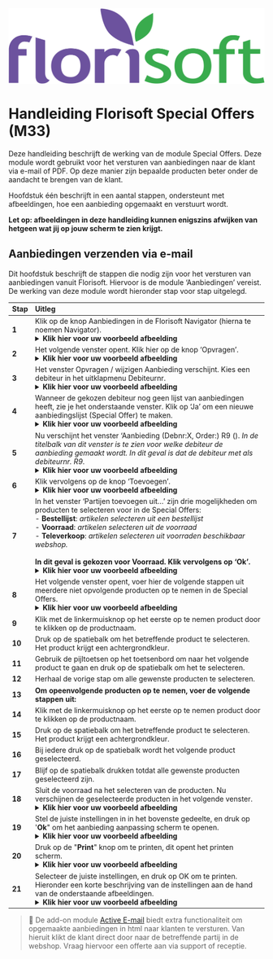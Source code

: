 <img src="../../fslogo.png">

# Handleiding Florisoft Special Offers (M33)

Deze handleiding beschrijft de werking van de module Special Offers. Deze module wordt gebruikt voor het versturen van aanbiedingen naar de klant via e-mail of PDF. Op deze manier zijn bepaalde producten beter onder de aandacht te brengen van de klant.

Hoofdstuk één beschrijft in een aantal stappen, ondersteunt met afbeeldingen, hoe een aanbieding opgemaakt en verstuurt wordt.

**Let op: afbeeldingen in deze handleiding kunnen enigszins afwijken van hetgeen wat jij op jouw scherm te zien krijgt.**

## Aanbiedingen verzenden via e-mail

Dit hoofdstuk beschrijft de stappen die nodig zijn voor het versturen van aanbiedingen vanuit Florisoft. Hiervoor is de module
‘Aanbiedingen’ vereist. De werking van deze module wordt hieronder stap voor stap uitgelegd.

|Stap|Uitleg|
|:--|:--|
|**1**|Klik op de knop Aanbiedingen in de Florisoft Navigator (hierna te noemen Navigator).<details><summary><b>Klik hier voor uw voorbeeld afbeelding</b></summary><img src=".Handleiding aanbiedingen mail Florisoft/media/image1.png"></details>|
|**2**|Het volgende venster opent. Klik hier op de knop ‘Opvragen’.<details><summary><b>Klik hier voor uw voorbeeld afbeelding</b></summary><img src=".Handleiding aanbiedingen mail Florisoft/media/image2.png"></details>|
|**3**|Het venster Opvragen / wijzigen Aanbieding verschijnt. Kies een debiteur in het uitklapmenu Debiteurnr.<details><summary><b>Klik hier voor uw voorbeeld afbeelding</b></summary><img src=".Handleiding aanbiedingen mail Florisoft/media/image3.png"></details>|
|**4**|Wanneer de gekozen debiteur nog geen lijst van aanbiedingen heeft, zie je het onderstaande venster. Klik op ‘Ja’ om een nieuwe aanbiedingslijst (Special Offer) te maken.<details><summary><b>Klik hier voor uw voorbeeld afbeelding</b></summary><img src=".Handleiding aanbiedingen mail Florisoft/media/image3.png"></details>|
|**5**|Nu verschijnt het venster ‘Aanbieding (Debnr:X, Order:) R9 (). *In de titelbalk van dit venster is te zien voor welke debiteur de aanbieding gemaakt wordt. In dit geval is dat de debiteur met als debiteurnr. R9.*<details><summary><b>Klik hier voor uw voorbeeld afbeelding</b></summary><img src=".Handleiding aanbiedingen mail Florisoft/media/image6.png"></details>|
|**6**|Klik vervolgens op de knop ‘Toevoegen’.<details><summary><b>Klik hier voor uw voorbeeld afbeelding</b></summary><img src=".Handleiding aanbiedingen mail Florisoft/media/image6.png"></details>|
|**7**|In het venster ‘Partijen toevoegen uit…’ zijn drie mogelijkheden om producten te selecteren voor in de Special Offers:<br>- **Bestellijst**: *artikelen selecteren uit een bestellijst*<br>- **Voorraad**: *artikelen selecteren uit de voorraad*<br>- **Televerkoop**: *artikelen selecteren uit voorraden beschikbaar webshop.*<br><br>**In dit geval is gekozen voor Voorraad. Klik vervolgens op ‘Ok’.**<details><summary><b>Klik hier voor uw voorbeeld afbeelding</b></summary><img src=".Handleiding aanbiedingen mail Florisoft/media/image7.png"></details>|
|**8**|Het volgende venster opent, voer hier de volgende stappen uit meerdere niet opvolgende producten op te nemen in de Special Offers.<details><summary><b>Klik hier voor uw voorbeeld afbeelding</b></summary><img src=".Handleiding aanbiedingen mail Florisoft/media/image8.png"></details>|
|**9**|Klik met de linkermuisknop op het eerste op te nemen product door te klikken op de productnaam.|
|**10**|Druk op de spatiebalk om het betreffende product te selecteren. Het product krijgt een achtergrondkleur.|
|**11**|Gebruik de pijltoetsen op het toetsenbord om naar het volgende product te gaan en druk op de spatiebalk om het te selecteren.|
|**12**|Herhaal de vorige stap om alle gewenste producten te selecteren.|
|**13**|**Om opeenvolgende producten op te nemen, voer de volgende stappen uit:**|
|**14**|Klik met de linkermuisknop op het eerste op te nemen product door te klikken op de productnaam.|
|**15**|Druk op de spatiebalk om het betreffende product te selecteren. Het product krijgt een achtergrondkleur.|
|**16**|Bij iedere druk op de spatiebalk wordt het volgende product geselecteerd.|
|**17**|Blijf op de spatiebalk drukken totdat alle gewenste producten geselecteerd zijn.|
|**18**|Sluit de voorraad na het selecteren van de producten. Nu verschijnen de geselecteerde producten in het volgende venster.<details><summary><b>Klik hier voor uw voorbeeld afbeelding</b></summary><img src=".Handleiding aanbiedingen mail Florisoft/media/image9.png"></details>|
|**19**|Stel de juiste instellingen in in het bovenste gedeelte, en druk op '**Ok**" om het aanbieding aanpassing scherm te openen.<details><summary><b>Klik hier voor uw voorbeeld afbeelding</b></summary><img src=".Handleiding aanbiedingen mail Florisoft/media/image13.png"></details>|
|**20**|Druk op de "**Print**" knop om te printen, dit opent het printen scherm.<details><summary><b>Klik hier voor uw voorbeeld afbeelding</b></summary><img src=".Handleiding aanbiedingen mail Florisoft/media/image14.png"></details>|
|**21**|Selecteer de juiste instellingen, en druk op OK om te printen. Hieronder een korte beschrijving van de instellingen aan de hand van de onderstaande afbeeldingen.<br><details><summary><b>Klik hier voor uw voorbeeld afbeelding</b></summary><img src=".Handleiding aanbiedingen mail Florisoft/media/image15.png"></details>|


> :memo: De add-on module [Active E-mail](https://github.com/florisoft/User.Manuals/tree/main/E-COMMERCE/Active%20email%20(M56)) biedt extra functionaliteit om opgemaakte aanbiedingen in html naar klanten te versturen. Van hieruit klikt de klant direct door naar de betreffende partij in de webshop. Vraag hiervoor een offerte aan via support of receptie. 
